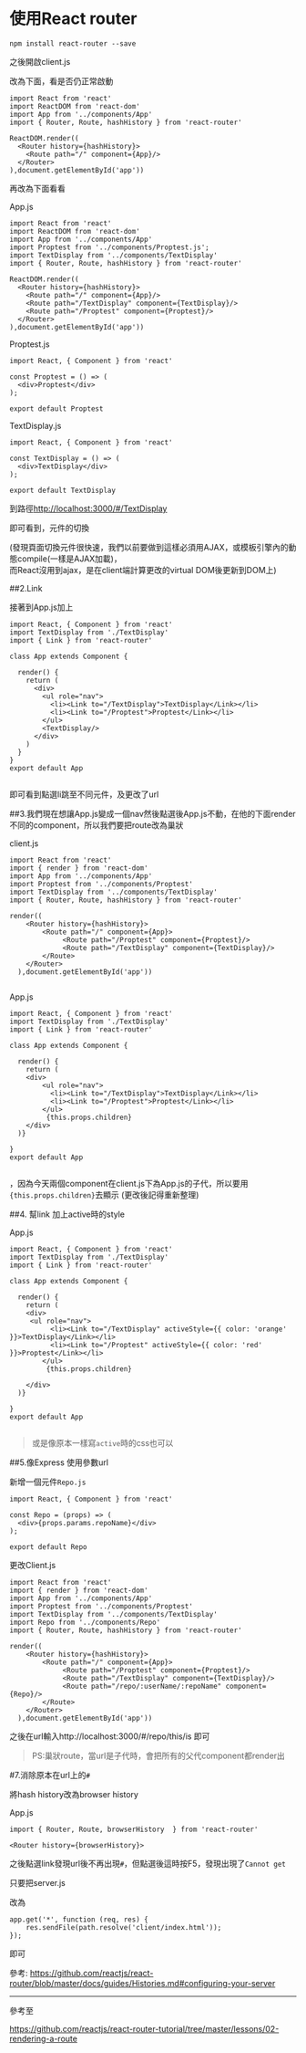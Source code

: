 # 使用React router

`npm install react-router --save`

之後開啟client.js

改為下面，看是否仍正常啟動

```
import React from 'react'
import ReactDOM from 'react-dom'
import App from '../components/App'
import { Router, Route, hashHistory } from 'react-router'

ReactDOM.render((
  <Router history={hashHistory}>
    <Route path="/" component={App}/>
  </Router>
),document.getElementById('app'))
```

再改為下面看看

App.js
```
import React from 'react'
import ReactDOM from 'react-dom'
import App from '../components/App'
import Proptest from '../components/Proptest.js';
import TextDisplay from '../components/TextDisplay'
import { Router, Route, hashHistory } from 'react-router'

ReactDOM.render((
  <Router history={hashHistory}>
    <Route path="/" component={App}/>
    <Route path="/TextDisplay" component={TextDisplay}/>
    <Route path="/Proptest" component={Proptest}/>
  </Router>
),document.getElementById('app'))
```
Proptest.js
```
import React, { Component } from 'react'

const Proptest = () => (
  <div>Proptest</div>
);

export default Proptest
```
TextDisplay.js
```
import React, { Component } from 'react'

const TextDisplay = () => (
  <div>TextDisplay</div>
);

export default TextDisplay
```

到路徑[http://localhost:3000/\#/TextDisplay](http://localhost:3000/#/TextDisplay)

即可看到，元件的切換

\(發現頁面切換元件很快速，我們以前要做到這樣必須用AJAX，或模板引擎內的動態compile\(一樣是AJAX加載\)，  
而React沒用到ajax，是在client端計算更改的virtual DOM後更新到DOM上\)

##2.Link

接著到App.js加上

```
import React, { Component } from 'react'
import TextDisplay from './TextDisplay'
import { Link } from 'react-router'

class App extends Component {

  render() {
    return (
      <div>
        <ul role="nav">
          <li><Link to="/TextDisplay">TextDisplay</Link></li>
          <li><Link to="/Proptest">Proptest</Link></li>
        </ul>
        <TextDisplay/>
      </div>
    ) 
  }
}
export default App


```
即可看到點選li跳至不同元件，及更改了url

##3.我們現在想讓App.js變成一個nav然後點選後App.js不動，在他的下面render不同的component，所以我們要把route改為巢狀

client.js
```
import React from 'react'
import { render } from 'react-dom'
import App from '../components/App'
import Proptest from '../components/Proptest'
import TextDisplay from '../components/TextDisplay'
import { Router, Route, hashHistory } from 'react-router'

render(( 
	<Router history={hashHistory}>
		<Route path="/" component={App}>
		     <Route path="/Proptest" component={Proptest}/>
		     <Route path="/TextDisplay" component={TextDisplay}/>
	    </Route>
    </Router> 
  ),document.getElementById('app'))


```
App.js
```
import React, { Component } from 'react'
import TextDisplay from './TextDisplay'
import { Link } from 'react-router'

class App extends Component {

  render() {
    return (
    <div>
        <ul role="nav">
          <li><Link to="/TextDisplay">TextDisplay</Link></li>
          <li><Link to="/Proptest">Proptest</Link></li>
        </ul>
         {this.props.children}
    </div>
  )}

}
export default App


```
，因為今天兩個component在client.js下為App.js的子代，所以要用` {this.props.children}`去顯示
(更改後記得重新整理)

##4.
幫link 加上active時的style

App.js
```
import React, { Component } from 'react'
import TextDisplay from './TextDisplay'
import { Link } from 'react-router'

class App extends Component {

  render() {
    return (
    <div>
     <ul role="nav">
          <li><Link to="/TextDisplay" activeStyle={{ color: 'orange' }}>TextDisplay</Link></li>
          <li><Link to="/Proptest" activeStyle={{ color: 'red' }}>Proptest</Link></li>
        </ul>
         {this.props.children}
    
    </div>
  )}

}
export default App


```

>或是像原本一樣寫`active`時的css也可以

##5.像Express 使用參數url

新增一個元件`Repo.js`
```
import React, { Component } from 'react'

const Repo = (props) => (
  <div>{props.params.repoName}</div>
);

export default Repo
```
更改Client.js
```
import React from 'react'
import { render } from 'react-dom'
import App from '../components/App'
import Proptest from '../components/Proptest'
import TextDisplay from '../components/TextDisplay'
import Repo from '../components/Repo'
import { Router, Route, hashHistory } from 'react-router'

render(( 
    <Router history={hashHistory}>
        <Route path="/" component={App}>
             <Route path="/Proptest" component={Proptest}/>
             <Route path="/TextDisplay" component={TextDisplay}/>
             <Route path="/repo/:userName/:repoName" component={Repo}/>
        </Route>
    </Router> 
  ),document.getElementById('app'))
```
之後在url輸入http://localhost:3000/#/repo/this/is
即可

>PS:巢狀route，當url是子代時，會把所有的父代component都render出

 
#7.消除原本在url上的`#`

將hash history改為browser history

App.js
```
import { Router, Route, browserHistory  } from 'react-router'

```
```
<Router history={browserHistory}>
```
之後點選link發現url後不再出現`#`，但點選後這時按F5，發現出現了`Cannot get`

只要把server.js

改為

```
app.get('*', function (req, res) {
    res.sendFile(path.resolve('client/index.html'));
});
```
即可

參考:
https://github.com/reactjs/react-router/blob/master/docs/guides/Histories.md#configuring-your-server














---
參考至

https://github.com/reactjs/react-router-tutorial/tree/master/lessons/02-rendering-a-route


